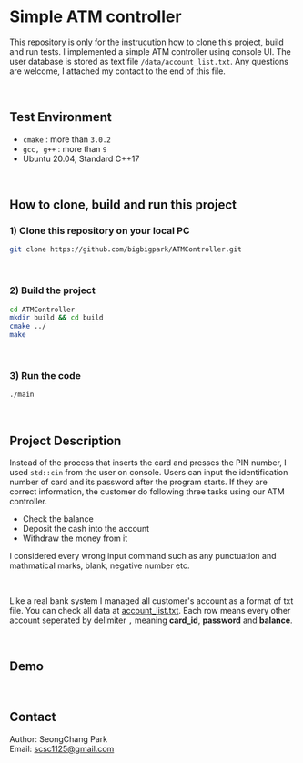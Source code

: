# Simple ATM controller

This repository is only for the instrucution how to clone this project, build and run tests. I implemented a simple ATM controller using console UI. The user database is stored as text file `/data/account_list.txt`. Any questions are welcome, I attached my contact to the end of this file.

<br/>

## Test Environment

* `cmake` : more than `3.0.2`
* `gcc, g++` :  more than `9`
* Ubuntu 20.04, Standard C++17

<br/>

## How to clone, build and run this project

### 1) Clone this repository on your local PC

~~~bash
git clone https://github.com/bigbigpark/ATMController.git
~~~
<br/>

### 2) Build the project

~~~bash
cd ATMController
mkdir build && cd build
cmake ../
make
~~~

<br/>

### 3) Run the code

~~~bash
./main
~~~

<br/>

## Project Description

Instead of the process that inserts the card and presses the PIN number, I used `std::cin` from the user on console. Users can input the identification number of card and its password after the program starts. If they are correct information, the customer do following three tasks using our ATM controller.

* Check the balance
* Deposit the cash into the account
* Withdraw the money from it

I considered every wrong input command such as any punctuation and mathmatical marks, blank, negative number etc.


<br/>

Like a real bank system I managed all customer's account as a format of txt file. You can check all data at [account_list.txt](/data/account_list.txt). Each row means every other account seperated by delimiter `,` meaning **card_id**, **password** and **balance**.

<br/>

## Demo


<br/>

## Contact

Author: SeongChang Park <br/>
Email: scsc1125@gmail.com